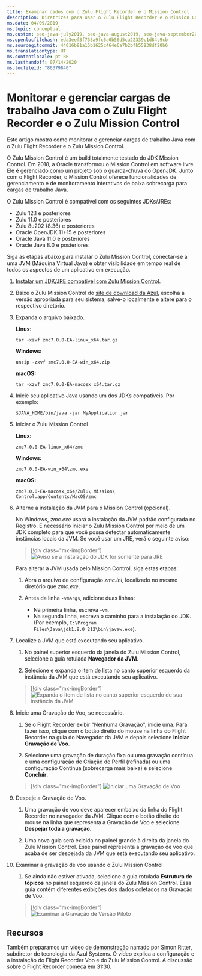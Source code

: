 ```yaml
---
title: Examinar dados com o Zulu Flight Recorder e o Mission Control
description: Diretrizes para usar o Zulu Flight Recorder e o Mission Control para coletar e examinar os dados de aplicativo.
ms.date: 04/09/2019
ms.topic: conceptual
ms.custom: seo-java-july2019, seo-java-august2019, seo-java-september2019, devx-track-java
ms.openlocfilehash: eda3eef3f733a9fc6a0b56d5ca22339c1d84c9cb
ms.sourcegitcommit: 44016b81a15b1625c464e6a7b2bfb55938df20b6
ms.translationtype: HT
ms.contentlocale: pt-BR
ms.lasthandoff: 07/14/2020
ms.locfileid: "86379840"
---
```

# <a name="monitor-and-manage-java-workloads-with-zulu-flight-recorder-and-zulu-mission-control"></a>Monitorar e gerenciar cargas de trabalho Java com o Zulu Flight Recorder e o Zulu Mission Control

Este artigo mostra como monitorar e gerenciar cargas de trabalho Java com o Zulu Flight Recorder e o Zulu Mission Control.

O Zulu Mission Control é um build totalmente testado do JDK Mission Control. Em 2018, a Oracle transformou o Mission Control em software livre. Ele é gerenciado como um projeto sob o guarda-chuva do OpenJDK. Junto com o Flight Recorder, o Mission Control oferece funcionalidades de gerenciamento e de monitoramento interativos de baixa sobrecarga para cargas de trabalho Java.

O Zulu Mission Control é compatível com os seguintes JDKs/JREs:

* Zulu 12.1 e posteriores
* Zulu 11.0 e posteriores
* Zulu 8u202 (8.36) e posteriores
* Oracle OpenJDK 11+15 e posteriores
* Oracle Java 11.0 e posteriores
* Oracle Java 8.0 e posteriores

Siga as etapas abaixo para instalar o Zulu Mission Control, conectar-se a uma JVM (Máquina Virtual Java) e obter visibilidade em tempo real de todos os aspectos de um aplicativo em execução.

1. [Instalar um JDK/JRE compatível com Zulu Mission Control](java-jdk-install.md).

2. Baixe o Zulu Mission Control do [site de download da Azul](https://www.azul.com/products/zulu-mission-control/), escolha a versão apropriada para seu sistema, salve-o localmente e altere para o respectivo diretório.

3. Expanda o arquivo baixado.

    **Linux:**

    ```cli
    tar -xzvf zmc7.0.0-EA-linux_x64.tar.gz
    ```

    **Windows:**

    ```cli
    unzip -zxvf zmc7.0.0-EA-win_x64.zip
    ```

    **macOS:**

    ```cli
    tar -xzvf zmc7.0.0-EA-macosx_x64.tar.gz
    ```

4. Inicie seu aplicativo Java usando um dos JDKs compatíveis. Por exemplo:

    ```cli
    $JAVA_HOME/bin/java -jar MyApplication.jar
    ```

5. Iniciar o Zulu Mission Control

    **Linux:**

    ```cli
    zmc7.0.0-EA-linux_x64/zmc
    ```

    **Windows:**

    ```cli
    zmc7.0.0-EA-win_x64\zmc.exe
    ```

    **macOS:**

    ```cli
    zmc7.0.0-EA-macosx_x64/Zulu\ Mission\ Control.app/Contents/MacOS/zmc
    ```

6. Alterne a instalação da JVM para o Mission Control (opcional).

    No Windows, *zmc.exe* usará a instalação da JVM padrão configurada no Registro. É necessário iniciar o Zulu Mission Control por meio de um JDK completo para que você possa detectar automaticamente instâncias locais da JVM. Se você usar um JRE, verá o seguinte aviso:

    > [!div class="mx-imgBorder"]
    ![Aviso se a instalação do JDK for somente para JRE](media/jfr-jre-warning-message.png)

    Para alterar a JVM usada pelo Mission Control, siga estas etapas:

    1. Abra o arquivo de configuração *zmc.ini*, localizado no mesmo diretório que *zmc.exe*.

    2. Antes da linha `-vmargs`, adicione duas linhas:

        * Na primeira linha, escreva `–vm`.
        * Na segunda linha, escreva o caminho para a instalação do JDK. (Por exemplo, `C:\Program Files\Java\jdk1.8.0_212\bin\javaw.exe`).

7. Localize a JVM que está executando seu aplicativo.

    1. No painel superior esquerdo da janela do Zulu Mission Control, selecione a guia rotulada **Navegador da JVM**.

    2. Selecione e expanda o item de lista no canto superior esquerdo da instância da JVM que está executando seu aplicativo.

    > [!div class="mx-imgBorder"]
    ![Expanda o item de lista no canto superior esquerdo de sua instância da JVM](media/jfr-jvm-instance-dashboard.png)

8. Inicie uma Gravação de Voo, se necessário.

    1. Se o Flight Recorder exibir "Nenhuma Gravação", inicie uma. Para fazer isso, clique com o botão direito do mouse na linha do Flight Recorder na guia do Navegador da JVM e depois selecione **Iniciar Gravação de Voo**.

    2. Selecione uma gravação de duração fixa ou uma gravação contínua e uma configuração de Criação de Perfil (refinada) ou uma configuração Contínua (sobrecarga mais baixa) e selecione **Concluir**.

    > [!div class="mx-imgBorder"]
    ![Iniciar uma Gravação de Voo](media/jfr-start-flight-recording.png)

9. Despeje a Gravação de Voo.

    1. Uma gravação de voo deve aparecer embaixo da linha do Flight Recorder no navegador da JVM. Clique com o botão direito do mouse na linha que representa a Gravação de Voo e selecione **Despejar toda a gravação**.

    2. Uma nova guia será exibida no painel grande à direita da janela do Zulu Mission Control. Esse painel representa a gravação de voo que acaba de ser despejada da JVM que está executando seu aplicativo.

10. Examinar a gravação de voo usando o Zulu Mission Control
    1. Se ainda não estiver ativada, selecione a guia rotulada **Estrutura de tópicos** no painel esquerdo da janela do Zulu Mission Control. Essa guia contém diferentes exibições dos dados coletados na Gravação de Voo.

    > [!div class="mx-imgBorder"]
    ![Examinar a Gravação de Versão Piloto](media/jfr-zulu-mission-control-data.png)

## <a name="resources"></a>Recursos

Também preparamos um [vídeo de demonstração](https://www.azul.com/presentation/azul-webinar-open-source-flight-recorder-and-mission-control-managing-and-measuring-openjdk-8-performance/) narrado por Simon Ritter, subdiretor de tecnologia da Azul Systems. O vídeo explica a configuração e a instalação do Flight Recorder Voo e do Zulu Mission Control. A discussão sobre o Flight Recorder começa em 31:30.
